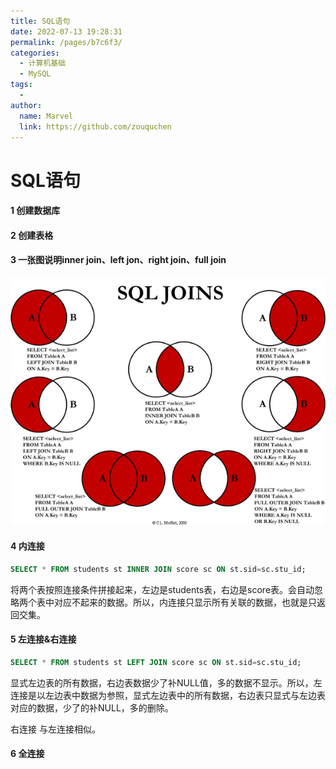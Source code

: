 ```yaml
---
title: SQL语句
date: 2022-07-13 19:28:31
permalink: /pages/b7c6f3/
categories:
  - 计算机基础
  - MySQL
tags:
  - 
author: 
  name: Marvel
  link: https://github.com/zouquchen
---
```

# SQL语句

#### 1 创建数据库



#### 2 创建表格



#### 3 一张图说明inner join、left jon、right join、full join

![img](https://raw.githubusercontent.com/zouquchen/Images/main/imgs/SQL%20JOINS.png)

#### 4 内连接

```sql
SELECT * FROM students st INNER JOIN score sc ON st.sid=sc.stu_id;
```

将两个表按照连接条件拼接起来，左边是students表，右边是score表。会自动忽略两个表中对应不起来的数据。所以，内连接只显示所有关联的数据，也就是只返回交集。

#### 5 左连接&右连接

```sql
SELECT * FROM students st LEFT JOIN score sc ON st.sid=sc.stu_id;
```

显式左边表的所有数据，右边表数据少了补NULL值，多的数据不显示。所以，左连接是以左边表中数据为参照，显式左边表中的所有数据，右边表只显式与左边表对应的数据，少了的补NULL，多的删除。

右连接 与左连接相似。

#### 6 全连接